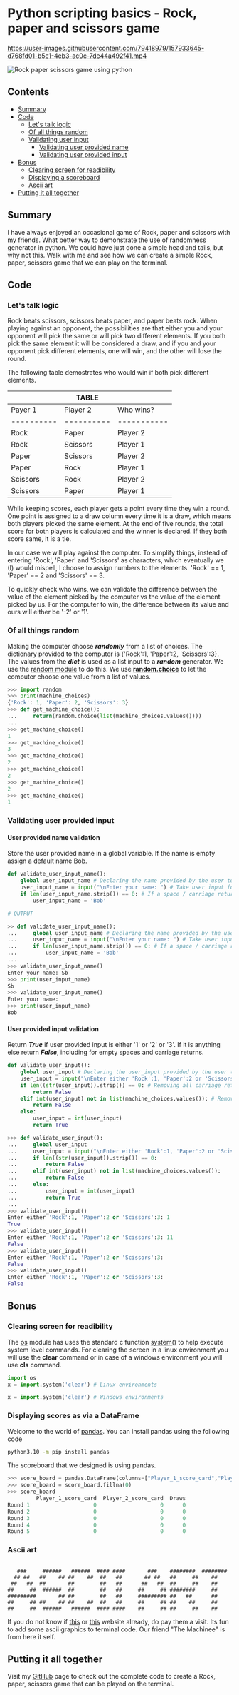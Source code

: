 # Python scripting basics - Rock, paper and scissors game

https://user-images.githubusercontent.com/79418979/157933645-d768fd01-b5e1-4eb3-ac0c-7de44a492f41.mp4

![Rock paper scissors game using python](https://dev-to-uploads.s3.amazonaws.com/uploads/articles/6nogn8xccqbp0h3mnr0s.gif)

## Contents

* [Summary](#Al0)
* [Code](#Al1)
  * [Let's talk logic](#Al2)
  * [Of all things random](#Al3)
  * [Validating user input](#Al4)
    * [Validating user provided name](#Al41)
    * [Validating user provided input](#Al42)
* [Bonus](#Al5)
  * [Clearing screen for readibility](#Al6)
  * [Displaying a scoreboard](#Al7)
  * [Ascii art](#Al8)
* [Putting it all together](#Al9)

## Summary <a name="Al0"></a>

I have always enjoyed an occasional game of Rock, paper and scissors with my friends. What better way to demonstrate the use of randomness generator in python. We could have just done a simple head and tails, but why not this. Walk with me and see how we can create a simple Rock, paper, scissors game that we can play on the terminal.

## Code <a name="Al1"></a>

### Let's talk logic <a name="Al2"></a>

Rock beats scissors, scissors beats paper, and paper beats rock. When playing against an opponent, the possibilities are that either you and your opponent will pick the same or will pick two different elements. If you both pick the same element it will be considered a draw, and if you and your opponent pick different elements, one will win, and the other will lose the round.

The following table demostrates who would win if both pick different elements.

|          |  TABLE   |           |
|----------|----------|-----------|
| Payer 1  | Player 2 | Who wins? |
|----------|----------|-----------|
| Rock     | Paper    | Player 2  |
| Rock     | Scissors | Player 1  |
| Paper    | Scissors | Player 2  |
| Paper    | Rock     | Player 1  |
| Scissors | Rock     | Player 2  |
| Scissors | Paper    | Player 1  |

While keeping scores, each player gets a point every time they win a round. One point is assigned to a draw column every time it is a draw, which means both players picked the same element. At the end of five rounds, the total score for both players is calculated and the winner is declared. If they both score same, it is a tie.

In our case we will play against the computer. To simplify things, instead of entering 'Rock', 'Paper' and 'Scissors' as characters, which eventually we (I) would mispell, I choose to assign numbers to the elements. 'Rock' == 1, 'Paper' == 2 and 'Scissors' == 3.

To quickly check who wins, we can validate the difference between the value of the element picked by the computer vs the value of the element picked by us. For the computer to win, the difference between its value and ours will either be '-2' or '1'.

### Of all things random <a name="Al3"></a>

Making the computer choose ***randomly*** from a list of choices. The dictionary provided to the computer is {'Rock':1, 'Paper':2, 'Scissors':3}. The values from the ***dict*** is used as a list input to a ***random*** generator. We use the [random module](https://docs.python.org/3/library/random.html) to do this. We use [**random.choice**](https://docs.python.org/3/library/random.html#random.choice) to let the computer choose one value from a list of values.

```python
>>> import random
>>> print(machine_choices)
{'Rock': 1, 'Paper': 2, 'Scissors': 3}
>>> def get_machine_choice():
...     return(random.choice(list(machine_choices.values())))
... 
>>> get_machine_choice()
1
>>> get_machine_choice()
3
>>> get_machine_choice()
2
>>> get_machine_choice()
2
>>> get_machine_choice()
2
>>> get_machine_choice()
1
```

### Validating user provided input <a name="Al4"></a>

#### User provided name validation <a name="Al41"></a>

Store the user provided name in a global variable. If the name is empty assign a default name Bob.

```python
def validate_user_input_name():
    global user_input_name # Declaring the name provided by the user to modify the global variable.
    user_input_name = input("\nEnter your name: ") # Take user input for name
    if len(user_input_name.strip()) == 0: # If a space / carriage return is provided instead of a name, default to a name, in our case, Bob. We love Bob.
        user_input_name = 'Bob'

# OUTPUT

>> def validate_user_input_name():
...     global user_input_name # Declaring the name provided by the user to modify the global variable.
...     user_input_name = input("\nEnter your name: ") # Take user input for name
...     if len(user_input_name.strip()) == 0: # If a space / carriage return is provided instead of a name, default to a name, in our case, Bob. We love Bob.
...         user_input_name = 'Bob'
... 
>>> validate_user_input_name()
Enter your name: Sb
>>> print(user_input_name)
Sb
>>> validate_user_input_name()
Enter your name: 
>>> print(user_input_name)
Bob
```

#### User provided input validation <a name="Al42"></a>

Return ***True*** if user provided input is either '1' or '2' or '3'. If it is anything else return ***False***, including for empty spaces and carriage returns.

```python
def validate_user_input():
    global user_input # Declaring the user_input provided by the user to modify the global variable.
    user_input = input("\nEnter either 'Rock':1, 'Paper':2 or 'Scissors':3: ")
    if len((str(user_input)).strip()) == 0: # Removing all carriage returns / empty space cases
        return False
    elif int(user_input) not in list(machine_choices.values()): # Removing all invalid integer cases
        return False
    else:
        user_input = int(user_input)
        return True

>>> def validate_user_input():
...     global user_input
...     user_input = input("\nEnter either 'Rock':1, 'Paper':2 or 'Scissors':3: ")
...     if len((str(user_input)).strip()) == 0:
...         return False
...     elif int(user_input) not in list(machine_choices.values()):
...         return False
...     else:
...         user_input = int(user_input)
...         return True
... 
>>> validate_user_input()
Enter either 'Rock':1, 'Paper':2 or 'Scissors':3: 1
True
>>> validate_user_input()
Enter either 'Rock':1, 'Paper':2 or 'Scissors':3: 11
False
>>> validate_user_input()
Enter either 'Rock':1, 'Paper':2 or 'Scissors':3: 
False
>>> validate_user_input()
Enter either 'Rock':1, 'Paper':2 or 'Scissors':3:        
False
```

## Bonus <a name="Al5"></a>

### Clearing screen for readibility <a name="Al6"></a>

The [os](https://docs.python.org/3/library/os.html) module has uses the standard c function [system()](https://docs.python.org/3/library/os.html#os.system) to help execute system level commands. For clearing the screen in a linux environment you will use the **clear** command or in case of a windows environment you will use **cls** command.

```python
import os
x = import.system('clear') # Linux environments

x = import.system('clear') # Windows environments
```

### Displaying scores as via a DataFrame <a name="Al7"></a>

Welcome to the world of [pandas](https://pandas.pydata.org/docs/index.html). You can install pandas using the following code

```bash
python3.10 -m pip install pandas
```

The scoreboard that we designed is using pandas.

```python
>>> score_board = pandas.DataFrame(columns=["Player_1_score_card","Player_2_score_card",'Draws'],index=['Round 1','Round 2','Round 3','Round 4','Round 5'])
>>> score_board = score_board.fillna(0)
>>> score_board
         Player_1_score_card  Player_2_score_card  Draws
Round 1                    0                    0      0
Round 2                    0                    0      0
Round 3                    0                    0      0
Round 4                    0                    0      0
Round 5                    0                    0      0
```

### Ascii art <a name="Al8"></a>

```text

   ###     ######   ######  #### ####       ###    ########  ######## 
  ## ##   ##    ## ##    ##  ##   ##       ## ##   ##     ##    ##    
 ##   ##  ##       ##        ##   ##      ##   ##  ##     ##    ##    
##     ##  ######  ##        ##   ##     ##     ## ########     ##    
#########       ## ##        ##   ##     ######### ##   ##      ##    
##     ## ##    ## ##    ##  ##   ##     ##     ## ##    ##     ##    
##     ##  ######   ######  #### ####    ##     ## ##     ##    ##    

```

If you do not know if [this](https://ascii.co.uk/) or [this](https://www.asciiart.eu/) website already, do pay them a visit. Its fun to add some ascii graphics to terminal code. Our friend "The Machinee" is from here it self.

## Putting it all together <a name="Al9"></a>

Visit my [GitHub](https://github.com/soumyajyotibiswas/ninja-adventures/blob/main/Code/Python/Standalone_Scripts/0000003_rock_paper_scissors.py) page to check out the complete code to create a Rock, paper, scissors game that can be played on the terminal.
